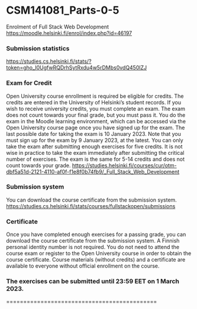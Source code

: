 # CSM141081_Parts-0-5
Enrolment of Full Stack Web Development 
https://moodle.helsinki.fi/enrol/index.php?id=46197

### Submission statistics
https://studies.cs.helsinki.fi/stats/?token=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

### Exam for Credit
Open University course enrollment is required be eligible for credits. The credits are entered in the University of Helsinki’s student records. If you wish to receive university credits, you must complete an exam. The exam does not count towards your final grade, but you must pass it. You do the exam in the Moodle learning environment, which can be accessed via the Open University course page once you have signed up for the exam. The last possible date for taking the exam is 10 January 2023. Note that you must sign up for the exam by 9 January 2023, at the latest. You can only take the exam after submitting enough exercises for five credits. It is not wise in practice to take the exam immediately after submitting the critical number of exercises. The exam is the same for 5-14 credits and does not count towards your grade. https://studies.helsinki.fi/courses/cur/otm-dbf5a51d-2121-4110-af0f-f1e8f0b74fb9/_Full_Stack_Web_Development

### Submission system
You can download the course certificate from the submission system. https://studies.cs.helsinki.fi/stats/courses/fullstackopen/submissions

### Certificate
Once you have completed enough exercises for a passing grade, you can download the course certificate from the submission system. A Finnish personal identity number is not required. You do not need to attend the course exam or register to the Open University course in order to obtain the course certificate. Course materials (without credits) and a certificate are available to everyone without official enrollment on the course.

### The exercises can be submitted until 23:59 EET on 1 March 2023.

============================================
